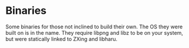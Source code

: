 # Binaries

Some binaries for those not inclined to build their own. The OS they were built on is in the name. They require libpng and libz to be on your system, but were statically linked to ZXing and libharu.
